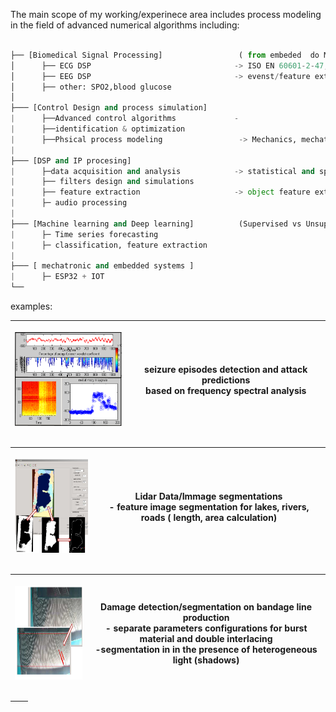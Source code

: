 
The main scope of my working/experinece area includes process modeling in the field of advanced numerical algorithms including:
 ```python
 
├── [Biomedical Signal Processing]                 ( from embeded  do Machone learning solutions) 
│      ├── ECG DSP                                -> ISO EN 60601-2-47,-2-27, -2-25 +ISO 14971 
│      ├── EEG DSP                                -> evenst/feature extraction  
│      ├── other: SPO2,blood glucose      
│    
├─── [Control Design and process simulation]
|      ├──Advanced control algorithms             -
|      ├──identification & optimization          
|      ├──Phsical process modeling                 -> Mechanics, mechatronics sustems,  Vibration analysis, dynamic simulations 
|
├─── [DSP and IP procesing]
|      ├─data acquisition and analysis            -> statistical and spectral methods 
|      ├── filters design and simulations
|      ├── feature extraction                     -> object feature extraction, detection and tracking 
|      ├─ audio processing   
|
├─── [Machine learning and Deep learning]          (Supervised vs Unsupervised methods)      
|      ├─ Time series forecasting
|      ├─ classification, feature extraction
|
├─── [ mechatronic and embedded systems ]          
|      ├─ ESP32 + IOT 
└──  
 
 ``` 
 
 


examples:

| <p align="center"> <img src="https://github.com/2dof/briefcase/blob/main/drawnings/edf1.png" width="200" height="150" /> | seizure episodes detection and attack predictions <br /> based on frequency spectral analysis |
| --- | --- |

 
 |<p align="center"> <img src="https://github.com/2dof/briefcase/blob/main/drawnings/lidar.png" width="200" height="150" /> | Lidar Data/Immage segmentations <br /> - feature image segmentation for lakes, rivers, roads ( length, area calculation)  |
| --- | --- |
 
 
  | <p align="center"> <img src="https://github.com/2dof/briefcase/blob/main/drawnings/material_damage.png" width="200" height="150" /> | Damage detection/segmentation on bandage line production <br /> - separate parameters configurations for burst material and double interlacing <br /> -segmentation in in the presence of heterogeneous light (shadows) |
| --- | --- |
 
   | <image> | <Description> |
| --- | --- |
 
